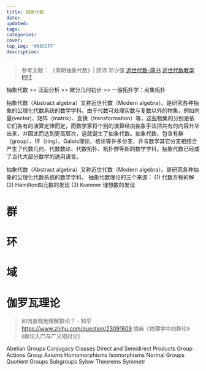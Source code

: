 ```yaml
---
title: 抽象代数
date: 
updated:
tags:
categories:
cover:
top_img: '#66CCFF'
description:
---
```


> 参考文献：
> 《简明抽象代数》| 顾沛 邓少强
> [近世代数-简书](https://www.jianshu.com/c/5e7d5a25aecf)
> [近世代数教学PPT](https://wenku.baidu.com/view/6d525b5b58fafab069dc0287.html)

抽象代数 >> 泛函分析 >> 微分几何初步 >> 一般拓扑学：点集拓扑 

抽象代数（Abstract algebra）又称近世代数（Modern algebra）。是研究各种抽象的公理化代数系统的数学学科。由于代数可处理实数与复数以外的物集，例如向量(vector)、矩阵（matrix）、变换（transformation）等，这些物集的分别是依它们各有的演算定律而定，而数学家将个别的演算经由抽象手法把共有的内容升华出来，并因此而达到更高层次，这就诞生了抽象代数。抽象代数，包含有群（group）、环（ring）、Galois理论、格论等许多分支，并与数学其它分支相结合产生了代数几何、代数数论、代数拓扑、拓扑群等新的数学学科。抽象代数已经成了当代大部分数学的通用语言。

抽象代数（Abstract algebra）又称近世代数（Modern algebra）。是研究各种抽象的公理化代数系统的数学学科。
抽象代数理论的三个来源：
(1) 代数方程的解
(2) Hamilton四元数的发现
(3) Kummer 理想数的发现

# 群

# 环

# 域

# 伽罗瓦理论



> 如何直观地理解群论？ - 知乎  https://www.zhihu.com/question/23091609
> 摘自《物理学中的群论》《群论入门与广义相对论》

Abelian Groups
Conjugacy Classes
Direct and Semidirect Products
Group Actions
Group Axioms
Homomorphisms
Isomorphisms
Normal Groups
Quotient Groups
Subgroups
Sylow Theorems
Symmetr

